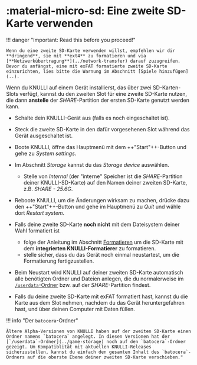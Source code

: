 # :material-micro-sd: Eine zweite SD-Karte verwenden

!!! danger "Important:  Read this before you proceed!"

    Wenn du eine zweite SD-Karte verwenden willst, empfehlen wir dir **dringend**, sie mit **ext4** zu formatieren und via [**Netzwerkübertragung**](../network-transfer) darauf zuzugreifen. Bevor du anfängst, eine mit exFAT formatierte zweite SD-Karte einzurichten, lies bitte die Warnung im Abschnitt [Spiele hinzufügen](..).

Wenn du KNULLI auf einem Gerät installierst, das über zwei SD-Karten-Slots verfügt, kannst du den zweiten Slot für eine zweite SD-Karte nutzen, die dann **anstelle** der *SHARE*-Partition der ersten SD-Karte genutzt werden kann.

* Schalte dein KNULLI-Gerät aus (falls es noch eingeschaltet ist).
* Steck die zweite SD-Karte in den dafür vorgesehenen Slot während das Gerät ausgeschaltet ist.
* Boote KNULLI, öffne das Hauptmenü mit dem  ++"Start"++-Button und gehe  zu *System settings*.
* Im Abschnitt *Storage* kannst du das *Storage device* auswählen.
    * Stelle von *Internal* (der "interne" Speicher ist die *SHARE*-Partition deiner KNULLI-SD-Karte) auf den Namen deiner zweiten SD-Karte, z.B. *SHARE - 25.6G*.
* Reboote KNULLI, um die Änderungen wirksam zu machen, drücke dazu den ++"Start"++-Button und gehe im Hauptmenü zu *Quit* und wähle dort *Restart system*.
* Falls deine zweite SD-Karte **noch nicht** mit dem Dateisystem deiner Wahl formatiert ist
    * folge der Anleitung im Abschnitt [Formatieren](../formatting) um die SD-Karte mit dem **integrierten KNULLI-Formatierer** zu formatieren.
    * stelle sicher, dass du das Gerät noch einmal neustartest, um die Formatierung fertigzustellen.

* Beim Neustart wird KNULLI auf deiner zweiten SD-Karte automatisch alle benötigten Ordner und Dateien anlegen, die du normalerweise im [`/userdata`-Ordner](../game-storage) bzw. auf der *SHARE*-Partition findest.
* Falls du deine zweite SD-Karte mit exFAT formatiert hast, kannst du die Karte aus dem Slot nehmen, nachdem du das Gerät heruntergefahren hast, und über deinen Computer mit Daten füllen.

!!! info "Der `batocera`-Ordner"

    Ältere Alpha-Versionen von KNULLI haben auf der zweiten SD-Karte einen Ordner namens `batocera` angelegt. In diesen Versionen hat der [`/userdata`-Ordner](../game-storage) noch auf den `batocera`-Ordner gezeigt. Um Kompatiblität mit aktuellen KNULLI-Releases sicherzustellen, kannst du einfach den gesamten Inhalt des `batocera`-Ordners auf die oberste Ebene deiner zweiten SD-Karte verschieben."
